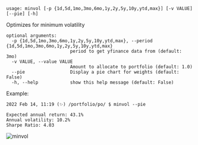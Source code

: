 ```
usage: minvol [-p {1d,5d,1mo,3mo,6mo,1y,2y,5y,10y,ytd,max}] [-v VALUE] [--pie] [-h]
```

Optimizes for minimum volatility

```
optional arguments:
  -p {1d,5d,1mo,3mo,6mo,1y,2y,5y,10y,ytd,max}, --period {1d,5d,1mo,3mo,6mo,1y,2y,5y,10y,ytd,max}
                        period to get yfinance data from (default: 3mo)
  -v VALUE, --value VALUE
                        Amount to allocate to portfolio (default: 1.0)
  --pie                 Display a pie chart for weights (default: False)
  -h, --help            show this help message (default: False)
```

Example:
```
2022 Feb 14, 11:19 (✨) /portfolio/po/ $ minvol --pie

Expected annual return: 43.1%
Annual volatility: 10.2%
Sharpe Ratio: 4.03
```

![minvol](https://user-images.githubusercontent.com/46355364/153903170-177a82b7-81d6-4c86-a43b-72ac238de62b.png)
